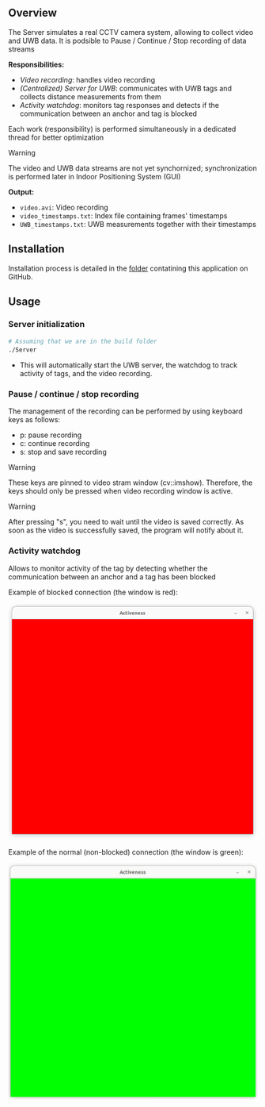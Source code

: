 ## Overview

The Server simulates a real CCTV camera system, allowing to collect video and UWB data. 
It is podsible to Pause / Continue / Stop recording of data streams

**Responsibilities:**
- *Video recording*: handles video recording
- *(Centralized) Server for UWB*: communicates with UWB tags and collects distance measurements from them
- *Activity watchdog*: monitors tag responses and detects if the communication between an anchor and tag is blocked

Each work (responsibility) is performed simultaneously in a dedicated thread for better optimization

> [!Warning]
> The video and UWB data streams are not yet synchornized; synchronization is performed later in Indoor Positioning System (GUI)

**Output:**
  - `video.avi`: Video recording
  - `video_timestamps.txt`: Index file containing frames' timestamps
  - `UWB_timestamps.txt`: UWB measurements together with their timestamps

## Installation 

Installation process is detailed in the [folder](/Implementation/Server/) contatining this application on GitHub.

## Usage

### Server initialization 

```sh
# Assuming that we are in the build folder
./Server 
```

- This will automatically start the UWB server, the watchdog to track activity of tags, and the video recording.

### Pause / continue / stop recording

The management of the recording can be performed by using keyboard keys as follows:

- p: pause recording
- c: continue recording
- s: stop and save recording

> [!Warning]
> These keys are pinned to video stram window (cv::imshow). Therefore, the keys should only be pressed when video recording window is active. 

> [!Warning]
> After pressing "s", you need to wait until the video is saved correctly. As soon as the video is successfully saved, the program will notify about it.

### Activity watchdog

Allows to monitor activity of the tag by detecting whether the communication between an anchor and a tag has been blocked

Example of blocked connection (the window is red):

![IndoorPositioningSystem](https://github.com/Razyapoo/Thesis-Documentation/blob/master/Archive/Documentation/Images%20for%20wiki/server_not_active.png)

Example of the normal (non-blocked) connection (the window is green):

![IndoorPositioningSystem](https://github.com/Razyapoo/Thesis-Documentation/blob/master/Archive/Documentation/Images%20for%20wiki/server_is_active.png)
